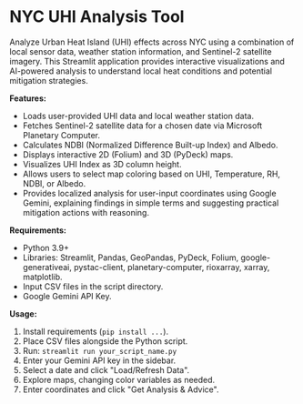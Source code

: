 # NYC UHI Analysis Tool 

Analyze Urban Heat Island (UHI) effects across NYC using a combination of local sensor data, weather station information, and Sentinel-2 satellite imagery. This Streamlit application provides interactive visualizations and AI-powered analysis to understand local heat conditions and potential mitigation strategies.

**Features:**

*   Loads user-provided UHI data  and local weather station data.
*   Fetches Sentinel-2 satellite data for a chosen date via Microsoft Planetary Computer.
*   Calculates NDBI (Normalized Difference Built-up Index) and Albedo.
*   Displays interactive 2D (Folium) and 3D (PyDeck) maps.
*   Visualizes UHI Index as 3D column height.
*   Allows users to select map coloring based on UHI, Temperature, RH, NDBI, or Albedo.
*   Provides localized analysis for user-input coordinates using Google Gemini, explaining findings in simple terms and suggesting practical mitigation actions with reasoning.

**Requirements:**

*   Python 3.9+
*   Libraries: Streamlit, Pandas, GeoPandas, PyDeck, Folium, google-generativeai, pystac-client, planetary-computer, rioxarray, xarray, matplotlib.
*   Input CSV files  in the script directory.
*   Google Gemini API Key.

**Usage:**

1.  Install requirements (`pip install ...`).
2.  Place CSV files alongside the Python script.
3.  Run: `streamlit run your_script_name.py`
4.  Enter your Gemini API key in the sidebar.
5.  Select a date and click "Load/Refresh Data".
6.  Explore maps, changing color variables as needed.
7.  Enter coordinates and click "Get Analysis & Advice".
